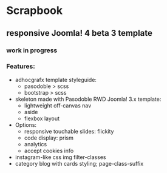 # Scrapbook
## responsive Joomla! 4 beta 3 template
### work in progress
### Features:
* adhocgrafx template styleguide:
    * pasodoble > scss 
    * bootstrap > scss 
* skeleton made with Pasodoble RWD Joomla! 3.x template:
    * lightweight off-canvas nav
    * aside 
    * flexbox layout
* Options:
    * responsive touchable slides: flickity
    * code display: prism
    * analytics
    * accept cookies info
* instagram-like css img filter-classes
* category blog with cards styling; page-class-suffix